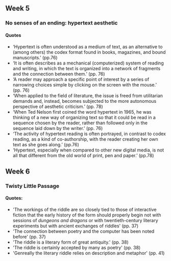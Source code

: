 
## Week 5

### No senses of an ending: hypertext aesthetic 

#### Quotes 

- ‘Hypertext is often understood as a medium of text, as an alternative to (among others) the codex format found in books, magazines, and bound manuscripts.’ (pp.76)
- ‘It is often describes as a mechanical (computerized) system of reading and writing, in which the text is organized into a network of fragments and the connection between them.’ (pp. 76)
- ‘A reader may approach a specific point of interest by a series of narrowing choices simple by clicking on the screen with the mouse.’ (pp. 76)
- ‘When applied to the field of literature, the issue is freed from utilitarian demands and, instead, becomes subjected to the more autonomous perspective of aesthetic criticism.’ (pp. 78)
- ‘When Ted Nelson first coined the word hypertext in 1965, he was thinking of a new way of organizing text so that it could be read in a sequence chosen by the reader, rather than followed only in the sequence laid down by the writer.’ (pp. 76)
- ‘The activity of hypertext reading is often portrayed, in contrast to codex reading, as a kind of co-authorship, with the reader creating her own text as she goes along.’ (pp.76)
- ‘Hypertext, especially when compared to other new digital media, is not all that different from the old world of print, pen and paper.’ (pp.78)

## Week 6

### Twisty Little Passage

#### Quotes:

- 'The workings of the riddle are so closely tied to those of interactive fiction that the early history of the form should properly begin not with sessions of *dungeons and dragons* or with twentieth-century literary experiments but with ancient exchanges of riddles' (pp. 37)
- 'The connection between poetry and the computer has been noted before' (pp. 37)
- 'The riddle is a literary form of great antiquity.' (pp. 38)
- 'The riddle is certainly accepted by many as poetry' (pp. 38)
- 'Genreally the literary riddle relies on description and metaphor' (pp. 41)
